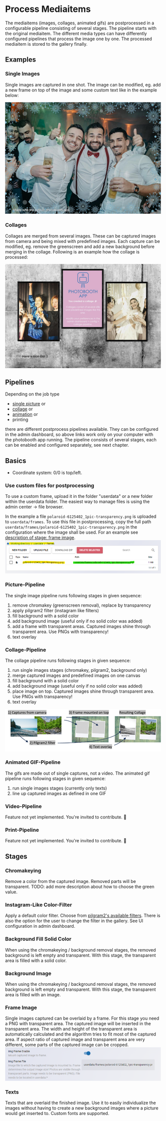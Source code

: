 # Process Mediaitems

The mediaitems (images, collages, animated gifs) are postprocessed in a configurable pipeline consisting of several stages.
The pipeline starts with the original mediaitem. The different media types can have differently configured pipelines that process the image one by one. The processed mediaitem is stored to the gallery finally.

## Examples

### Single Images

Single images are captured in one shot.
The image can be modified, eg. add a new frame on top of the image and some custom text like in the example below:

![image demo](../assets/mediaprocessing/image_demo.jpg)

### Collages

Collages are merged from several images. These can be captured images from camera and being mixed with predefined images.
Each capture can be modified, eg. remove the greenscreen and add a new background before merging in the collage.
Following is an example how the collage is processed:

![collage demo](../assets/mediaprocessing/collage_demo.jpg)

## Pipelines

Depending on the job type

- [single picture](http://localhost:8000/#/admin/config/mediaprocessing_pipeline_singleimage) or
- [collage](http://localhost:8000/#/admin/config/mediaprocessing_pipeline_collage) or
- [animation](http://localhost:8000/#/admin/config/mediaprocessing_pipeline_animation) or
- printing

there are different postprocess pipelines available. They can be configured in the admin dashboard, so above links work only on your computer with the photobooth app running.
The pipeline consists of several stages, each can be enabled and configured separately, see next chapter.

## Basics

- Coordinate system: 0/0 is top/left.

### Use custom files for postprocessing

To use a custom frame, upload it in the folder "userdata" or a new folder within the userdata folder.
The easiest way to manage files is using the admin center -> file browser.

In the example a file `polaroid-6125402_1pic-transparency.png` is uploaded to `userdata/frames`. To use this file in postprocessing, copy the full path `userdata/frames/polaroid-6125402_1pic-transparency.png` in the configuration where the image shall be used. For an example see [description of stage: frame image](#frame-image).
![file browser in photobooth-app admin center](./assets/filebrowser-frame.png)

### Picture-Pipeline

The single image pipeline runs following stages in given sequence:

1. remove chromakey (greenscreen removal), replace by transparency
2. apply pilgram2 filter (instagram like filters)
3. fill background with a solid color
4. add background image (useful only if no solid color was added)
5. add a frame with transparent areas. Captured images shine through transparent area. Use PNGs with transparency!
6. text overlay

### Collage-Pipeline

The collage pipeline runs following stages in given sequence:

  1. run single images stages (chromakey, pilgram2, background only)
  2. merge captured images and predefined images on one canvas
  3. fill background with a solid color
  4. add background image (useful only if no solid color was added)
  5. place image on top. Captured images shine through transparent area. Use PNGs with transparency!
  6. text overlay

![collage pipeline example](../assets/mediaprocessing/collage_pipeline_example.png)

### Animated GIF-Pipeline

The gifs are made out of single captures, not a video.
The animated gif pipeline runs following stages in given sequence:

  1. run single images stages (currently only texts)
  2. line up captured images as defined in one GIF

### Video-Pipeline

Feature not yet implemented. You're invited to contribute. 👋

### Print-Pipeline

Feature not yet implemented. You're invited to contribute. 👋

## Stages

### Chromakeying

Remove a color from the captured image. Removed parts will be transparent.
TODO: add more description about how to choose the green value.

### Instagram-Like Color-Filter

Apply a default color filter. Choose from [pilgram2's available filters](https://github.com/photobooth-app/pilgram2).
There is also the option for the user to change the filter in the gallery. See UI configuration in admin dashboard.

### Background Fill Solid Color

When using the chromakeying / background removal stages, the removed background is left empty and transparent. With this stage, the transparent area is filled with a solid color.

### Background Image

When using the chromakeying / background removal stages, the removed background is left empty and transparent. With this stage, the transparent area is filled with an image.

### Frame Image

Single images captured can be overlaid by a frame. For this stage you need a PNG with transparent area. The captured image will be inserted in the transparent area. The width and height of the transparent area is automatically calculated and the algorithm tries to fit most of the captured area. If aspect ratio of captured image and transparent area are very different, some parts of the captured image can be cropped.
![uploaded file used in photobooth-app admin center media postprocessing](./assets/config-frame.png)

### Texts

Texts that are overlaid the finished image. Use it to easily individualize the images without having to create a new background images where a picture would get inserted to. Custom fonts are supported.

